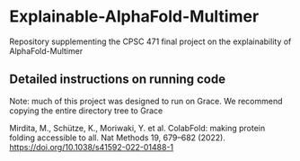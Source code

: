 # Explainable-AlphaFold-Multimer
Repository supplementing the CPSC 471 final project on the explainability of AlphaFold-Multimer

## Detailed instructions on running code
Note: much of this project was designed to run on Grace. We recommend copying the entire directory tree to Grace




Mirdita, M., Schütze, K., Moriwaki, Y. et al. ColabFold: making protein folding accessible to all. Nat Methods 19, 679–682 (2022). https://doi.org/10.1038/s41592-022-01488-1
